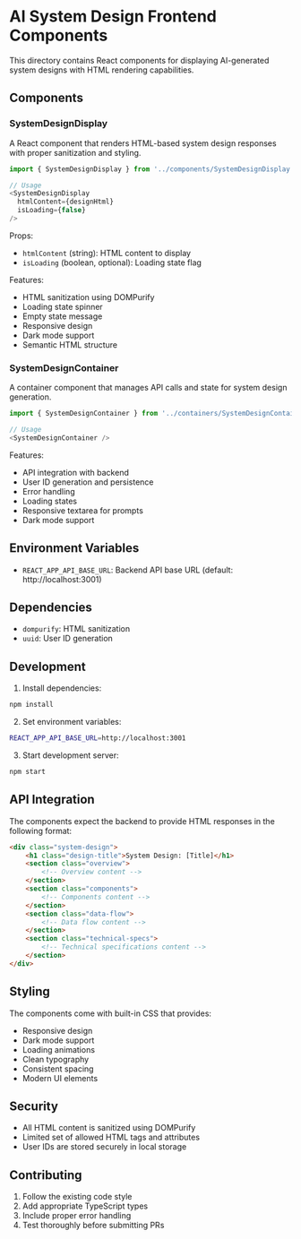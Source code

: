 # AI System Design Frontend Components

This directory contains React components for displaying AI-generated system designs with HTML rendering capabilities.

## Components

### SystemDesignDisplay

A React component that renders HTML-based system design responses with proper sanitization and styling.

```typescript
import { SystemDesignDisplay } from '../components/SystemDesignDisplay';

// Usage
<SystemDesignDisplay 
  htmlContent={designHtml}
  isLoading={false}
/>
```

Props:
- `htmlContent` (string): HTML content to display
- `isLoading` (boolean, optional): Loading state flag

Features:
- HTML sanitization using DOMPurify
- Loading state spinner
- Empty state message
- Responsive design
- Dark mode support
- Semantic HTML structure

### SystemDesignContainer

A container component that manages API calls and state for system design generation.

```typescript
import { SystemDesignContainer } from '../containers/SystemDesignContainer';

// Usage
<SystemDesignContainer />
```

Features:
- API integration with backend
- User ID generation and persistence
- Error handling
- Loading states
- Responsive textarea for prompts
- Dark mode support

## Environment Variables

- `REACT_APP_API_BASE_URL`: Backend API base URL (default: http://localhost:3001)

## Dependencies

- `dompurify`: HTML sanitization
- `uuid`: User ID generation

## Development

1. Install dependencies:
```bash
npm install
```

2. Set environment variables:
```bash
REACT_APP_API_BASE_URL=http://localhost:3001
```

3. Start development server:
```bash
npm start
```

## API Integration

The components expect the backend to provide HTML responses in the following format:

```html
<div class="system-design">
    <h1 class="design-title">System Design: [Title]</h1>
    <section class="overview">
        <!-- Overview content -->
    </section>
    <section class="components">
        <!-- Components content -->
    </section>
    <section class="data-flow">
        <!-- Data flow content -->
    </section>
    <section class="technical-specs">
        <!-- Technical specifications content -->
    </section>
</div>
```

## Styling

The components come with built-in CSS that provides:
- Responsive design
- Dark mode support
- Loading animations
- Clean typography
- Consistent spacing
- Modern UI elements

## Security

- All HTML content is sanitized using DOMPurify
- Limited set of allowed HTML tags and attributes
- User IDs are stored securely in local storage

## Contributing

1. Follow the existing code style
2. Add appropriate TypeScript types
3. Include proper error handling
4. Test thoroughly before submitting PRs

